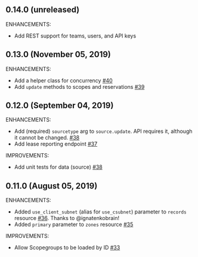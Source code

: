 ## 0.14.0 (unreleased)

ENHANCEMENTS:

* Add REST support for teams, users, and API keys

## 0.13.0 (November 05, 2019)

ENHANCEMENTS:

* Add a helper class for concurrency [#40](https://github.com/ns1/ns1-python/pull/40)
* Add `update` methods to scopes and reservations [#39](https://github.com/ns1/ns1-python/pull/39)

## 0.12.0 (September 04, 2019)

ENHANCEMENTS:

* Add (required) `sourcetype` arg to `source.update`. API requires it, although it cannot be changed. [#38](https://github.com/ns1/ns1-python/pull/38)
* Add lease reporting endpoint [#37](https://github.com/ns1-python/pull/37)

IMPROVEMENTS:

* Add unit tests for data (source) [#38](https://github.com/ns1-python/pull/38)

## 0.11.0 (August 05, 2019)

ENHANCEMENTS:

* Added `use_client_subnet` (alias for `use_csubnet`) parameter to `records` resource [#36](https://github.com/ns1/ns1-python/pull/36).  Thanks to @ignatenkobrain!
* Added `primary` parameter to `zones` resource [#35](https://github.com/ns1/ns1-python/pull/35)

IMPROVEMENTS:

* Allow Scopegroups to be loaded by ID [#33](https://github.com/ns1/ns1-python/pull/33)
